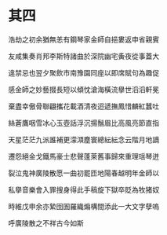    

# 其四

浩劫之初余猶無恙有鋼琴家金師自挹婁返申省親賓

友咸集奏肖邦李斯特諸曲於深院幽宅夤夜從事蓋大

違禁忌也翌夕聚飲市南豫園同座以即席賦句為趣促

感金師之妙藝掇長短以傾忱滄海橫流擧世滔滔軒冕

棄盡幸傲骨聯翩攜花載酒清夜迢遞撫鳳惜麟紅蠶吐

絲蒼鷹咽雪冰心玉壺話浮沉揚鬚眉比高風亮節直指

天星茫茫九派誰補更濛澒塵寰總紜紜念云階月地謫

遷怨絕金戈鐵馬豪士悲聲蓬萊舊事歸來重理瑶琴迸

裂泣鬼神廣陵散愿一曲初罷匝地陽春越明年金師以

私擧音樂會入罪搜身得此手稿旋下獄卒貶為牧猪奴

時維戊申余亦縶囹圄羅織煽構間添此一大文字孽嗚

呼廣陵散之不祥古今如斯